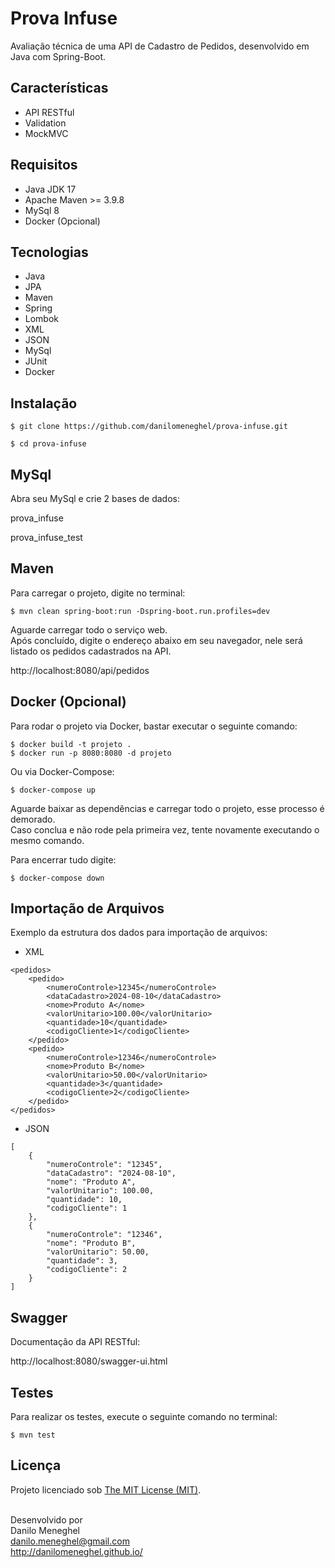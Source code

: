 # Prova Infuse

Avaliação técnica de uma API de Cadastro de Pedidos, desenvolvido em Java com Spring-Boot.

## Características

- API RESTful
- Validation
- MockMVC

## Requisitos

- Java JDK 17
- Apache Maven >= 3.9.8
- MySql 8
- Docker (Opcional)

## Tecnologias

- Java
- JPA
- Maven
- Spring
- Lombok
- XML
- JSON
- MySql
- JUnit
- Docker

## Instalação

```
$ git clone https://github.com/danilomeneghel/prova-infuse.git

$ cd prova-infuse
```

## MySql

Abra seu MySql e crie 2 bases de dados:

prova_infuse

prova_infuse_test


## Maven

Para carregar o projeto, digite no terminal:

```
$ mvn clean spring-boot:run -Dspring-boot.run.profiles=dev
```

Aguarde carregar todo o serviço web. <br>
Após concluído, digite o endereço abaixo em seu navegador, nele será listado os pedidos
cadastrados na API. <br>

http://localhost:8080/api/pedidos


## Docker (Opcional)

Para rodar o projeto via Docker, bastar executar o seguinte comando:

```
$ docker build -t projeto .
$ docker run -p 8080:8080 -d projeto
```

Ou via Docker-Compose:

```
$ docker-compose up
```

Aguarde baixar as dependências e carregar todo o projeto, esse processo é demorado. <br>
Caso conclua e não rode pela primeira vez, tente novamente executando o mesmo comando. <br>

Para encerrar tudo digite:

```
$ docker-compose down
```


## Importação de Arquivos

Exemplo da estrutura dos dados para importação de arquivos:

- XML

```
<pedidos>
    <pedido>
        <numeroControle>12345</numeroControle>
        <dataCadastro>2024-08-10</dataCadastro>
        <nome>Produto A</nome>
        <valorUnitario>100.00</valorUnitario>
        <quantidade>10</quantidade>
        <codigoCliente>1</codigoCliente>
    </pedido>
    <pedido>
        <numeroControle>12346</numeroControle>
        <nome>Produto B</nome>
        <valorUnitario>50.00</valorUnitario>
        <quantidade>3</quantidade>
        <codigoCliente>2</codigoCliente>
    </pedido>
</pedidos>
```

- JSON

```
[
    {
        "numeroControle": "12345",
        "dataCadastro": "2024-08-10",
        "nome": "Produto A",
        "valorUnitario": 100.00,
        "quantidade": 10,
        "codigoCliente": 1
    },
    {
        "numeroControle": "12346",
        "nome": "Produto B",
        "valorUnitario": 50.00,
        "quantidade": 3,
        "codigoCliente": 2
    }
]
```

## Swagger

Documentação da API RESTful:

http://localhost:8080/swagger-ui.html


## Testes

Para realizar os testes, execute o seguinte comando no terminal:

```
$ mvn test
```

## Licença

Projeto licenciado sob <a href="LICENSE">The MIT License (MIT)</a>.<br><br>


Desenvolvido por<br>
Danilo Meneghel<br>
danilo.meneghel@gmail.com<br>
http://danilomeneghel.github.io/<br>
